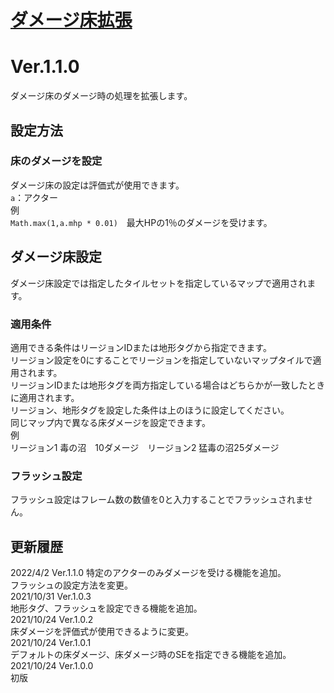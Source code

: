 # [ダメージ床拡張](https://raw.githubusercontent.com/nuun888/MZ/master/NUUN_DamagedFloorEX.js)
# Ver.1.1.0

ダメージ床のダメージ時の処理を拡張します。

## 設定方法
### 床のダメージを設定
ダメージ床の設定は評価式が使用できます。  
`a`：アクター  
例  
`Math.max(1,a.mhp * 0.01)`　最大HPの1％のダメージを受けます。  

## ダメージ床設定
ダメージ床設定では指定したタイルセットを指定しているマップで適用されます。
### 適用条件
適用できる条件はリージョンIDまたは地形タグから指定できます。  
リージョン設定を0にすることでリージョンを指定していないマップタイルで適用されます。  
リージョンIDまたは地形タグを両方指定している場合はどちらかが一致したときに適用されます。  
リージョン、地形タグを設定した条件は上のほうに設定してください。  
同じマップ内で異なる床ダメージを設定できます。  
例  
リージョン1 毒の沼　10ダメージ　リージョン2 猛毒の沼25ダメージ  
### フラッシュ設定  
フラッシュ設定はフレーム数の数値を0と入力することでフラッシュされません。

## 更新履歴  
2022/4/2 Ver.1.1.0
特定のアクターのみダメージを受ける機能を追加。  
フラッシュの設定方法を変更。  
2021/10/31 Ver.1.0.3  
地形タグ、フラッシュを設定できる機能を追加。  
2021/10/24 Ver.1.0.2  
床ダメージを評価式が使用できるように変更。  
2021/10/24 Ver.1.0.1  
デフォルトの床ダメージ、床ダメージ時のSEを指定できる機能を追加。  
2021/10/24 Ver.1.0.0  
初版  
